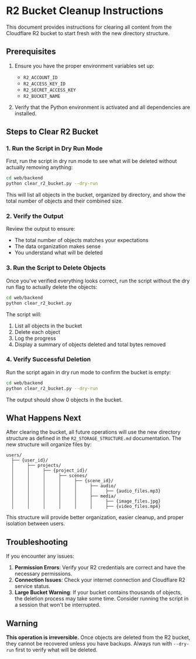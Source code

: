 # R2 Bucket Cleanup Instructions

This document provides instructions for clearing all content from the Cloudflare R2 bucket to start fresh with the new directory structure.

## Prerequisites

1. Ensure you have the proper environment variables set up:
   - `R2_ACCOUNT_ID`
   - `R2_ACCESS_KEY_ID`
   - `R2_SECRET_ACCESS_KEY`
   - `R2_BUCKET_NAME`

2. Verify that the Python environment is activated and all dependencies are installed.

## Steps to Clear R2 Bucket

### 1. Run the Script in Dry Run Mode

First, run the script in dry run mode to see what will be deleted without actually removing anything:

```bash
cd web/backend
python clear_r2_bucket.py --dry-run
```

This will list all objects in the bucket, organized by directory, and show the total number of objects and their combined size.

### 2. Verify the Output

Review the output to ensure:
- The total number of objects matches your expectations
- The data organization makes sense
- You understand what will be deleted

### 3. Run the Script to Delete Objects

Once you've verified everything looks correct, run the script without the dry run flag to actually delete the objects:

```bash
cd web/backend
python clear_r2_bucket.py
```

The script will:
1. List all objects in the bucket
2. Delete each object
3. Log the progress
4. Display a summary of objects deleted and total bytes removed

### 4. Verify Successful Deletion

Run the script again in dry run mode to confirm the bucket is empty:

```bash
cd web/backend
python clear_r2_bucket.py --dry-run
```

The output should show 0 objects in the bucket.

## What Happens Next

After clearing the bucket, all future operations will use the new directory structure as defined in the `R2_STORAGE_STRUCTURE.md` documentation. The new structure will organize files by:

```
users/
  ├── {user_id}/
  │     ├── projects/
  │     │     ├── {project_id}/
  │     │     │     ├── scenes/
  │     │     │     │     ├── {scene_id}/
  │     │     │     │     │     ├── audio/
  │     │     │     │     │     │     ├── {audio_files.mp3}
  │     │     │     │     │     ├── media/
  │     │     │     │     │     │     ├── {image_files.jpg}
  │     │     │     │     │     │     ├── {video_files.mp4}
```

This structure will provide better organization, easier cleanup, and proper isolation between users.

## Troubleshooting

If you encounter any issues:

1. **Permission Errors**: Verify your R2 credentials are correct and have the necessary permissions.
2. **Connection Issues**: Check your internet connection and Cloudflare R2 service status.
3. **Large Bucket Warning**: If your bucket contains thousands of objects, the deletion process may take some time. Consider running the script in a session that won't be interrupted.

## Warning

**This operation is irreversible.** Once objects are deleted from the R2 bucket, they cannot be recovered unless you have backups. Always run with `--dry-run` first to verify what will be deleted. 